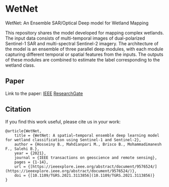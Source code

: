 # WetNet
WetNet: An Ensemble SAR/Optical Deep model for Wetland Mapping

This repository shares the model developed for mapping complex wetlands. The input data consists of multi-temporal images of dual-polarized Sentinel-1 SAR and multi-spectral Sentinel-2 imagery. The architecture of the model is an ensemble of three parallel deep modules, with each module capturing different temporal or spatial features from the inputs. The outputs of these modules are combined to estimate the label corresponding to the wetland class.

## Paper
Link to the paper: [IEEE](https://ieeexplore.ieee.org/abstract/document/9576524/) [ResearchGate](https://www.researchgate.net/publication/355335892_WetNet_A_Spatial-Temporal_Ensemble_Deep_Learning_Model_for_Wetland_Classification_Using_Sentinel-1_and_Sentinel-2?_tp=eyJjb250ZXh0Ijp7ImZpcnN0UGFnZSI6InByb2ZpbGUiLCJwYWdlIjoicHJvZmlsZSIsInBvc2l0aW9uIjoicGFnZUNvbnRlbnQifX0)

## Citation
If you find this work useful, please cite us in your work:
```
@article{WetNet,
    title = {WetNet: A spatial–temporal ensemble deep learning model for wetland classification using Sentinel-1 and Sentinel-2},
    author = {Hosseiny B., Mahdianpari M., Brisco B., Mohammadimanesh F., Salehi B.},
    year = {2021},
    journal = {IEEE transactions on geoscience and remote sensing},
    pages = {1-14},
    url = {[https://ieeexplore.ieee.org/abstract/document/9576524/](https://ieeexplore.ieee.org/abstract/document/9576524/)},
    doi = {[10.1109/TGRS.2021.3113856](10.1109/TGRS.2021.3113856)}
}
```
